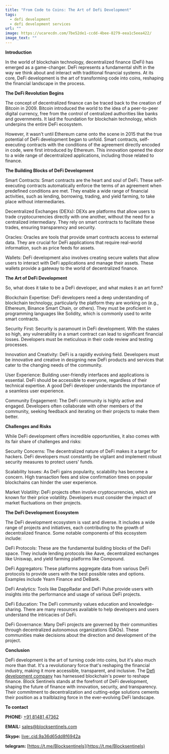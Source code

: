 ```yaml
---
title: "From Code to Coins: The Art of Defi Development"
tags:
  - defi development
  - defi development services
url: ""
image: https://ucarecdn.com/7be52de1-ccdd-4bee-8279-eea1c5eea422/
image_text: ""
---
```


**Introduction**

In the world of blockchain technology, decentralized finance (DeFi) has emerged as a game-changer. DeFi represents a fundamental shift in the way we think about and interact with traditional financial systems. At its core, DeFi development is the art of transforming code into coins, reshaping the financial landscape in the process.

**The DeFi Revolution Begins**

The concept of decentralized finance can be traced back to the creation of Bitcoin in 2009. Bitcoin introduced the world to the idea of a peer-to-peer digital currency, free from the control of centralized authorities like banks and governments. It laid the foundation for blockchain technology, which underpins the entire DeFi ecosystem.

However, it wasn't until Ethereum came onto the scene in 2015 that the true potential of DeFi development began to unfold. Smart contracts, self-executing contracts with the conditions of the agreement directly encoded in code, were first introduced by Ethereum. This innovation opened the door to a wide range of decentralized applications, including those related to finance.

**The Building Blocks of DeFi Development**

Smart Contracts: Smart contracts are the heart and soul of DeFi. These self-executing contracts automatically enforce the terms of an agreement when predefined conditions are met. They enable a wide range of financial activities, such as lending, borrowing, trading, and yield farming, to take place without intermediaries.

Decentralized Exchanges (DEXs): DEXs are platforms that allow users to trade cryptocurrencies directly with one another, without the need for a centralized intermediary. They rely on smart contracts to facilitate these trades, ensuring transparency and security.

Oracles: Oracles are tools that provide smart contracts access to external data. They are crucial for DeFi applications that require real-world information, such as price feeds for assets.

Wallets: DeFi development also involves creating secure wallets that allow users to interact with DeFi applications and manage their assets. These wallets provide a gateway to the world of decentralized finance.

**The Art of DeFi Development**

So, what does it take to be a DeFi developer, and what makes it an art form?

Blockchain Expertise: DeFi developers need a deep understanding of blockchain technology, particularly the platform they are working on (e.g., Ethereum, Binance Smart Chain, or others). They must be proficient in programming languages like Solidity, which is commonly used to write smart contracts.

Security First: Security is paramount in DeFi development. With the stakes so high, any vulnerability in a smart contract can lead to significant financial losses. Developers must be meticulous in their code review and testing processes.

Innovation and Creativity: DeFi is a rapidly evolving field. Developers must be innovative and creative in designing new DeFi products and services that cater to the changing needs of the community.

User Experience: Building user-friendly interfaces and applications is essential. DeFi should be accessible to everyone, regardless of their technical expertise. A good DeFi developer understands the importance of a seamless user experience.

Community Engagement: The DeFi community is highly active and engaged. Developers often collaborate with other members of the community, seeking feedback and iterating on their projects to make them better.

**Challenges and Risks**

While DeFi development offers incredible opportunities, it also comes with its fair share of challenges and risks:

Security Concerns: The decentralized nature of DeFi makes it a target for hackers. DeFi developers must constantly be vigilant and implement robust security measures to protect users' funds.

Scalability Issues: As DeFi gains popularity, scalability has become a concern. High transaction fees and slow confirmation times on popular blockchains can hinder the user experience.

Market Volatility: DeFi projects often involve cryptocurrencies, which are known for their price volatility. Developers must consider the impact of market fluctuations on their projects.

**The DeFi Development Ecosystem**

The DeFi development ecosystem is vast and diverse. It includes a wide range of projects and initiatives, each contributing to the growth of decentralized finance. Some notable components of this ecosystem include:

DeFi Protocols: These are the fundamental building blocks of the DeFi space. They include lending protocols like Aave, decentralized exchanges like Uniswap, and yield farming platforms like Compound.

DeFi Aggregators: These platforms aggregate data from various DeFi protocols to provide users with the best possible rates and options. Examples include Yearn Finance and DeBank.

DeFi Analytics: Tools like DappRadar and DeFi Pulse provide users with insights into the performance and usage of various DeFi projects.

DeFi Education: The DeFi community values education and knowledge-sharing. There are many resources available to help developers and users understand the intricacies of DeFi.

DeFi Governance: Many DeFi projects are governed by their communities through decentralized autonomous organizations (DAOs). These communities make decisions about the direction and development of the project.

**Conclusion**

DeFi development is the art of turning code into coins, but it's also much more than that. It's a revolutionary force that's reshaping the financial industry, making it more accessible, transparent, and inclusive. The [Defi development company](https://blocksentinels.com/defi-development-company) has harnessed blockchain's power to reshape finance. Block Sentinels stands at the forefront of DeFi development, shaping the future of finance with innovation, security, and transparency. Their commitment to decentralization and cutting-edge solutions cements their position as a trailblazing force in the ever-evolving DeFi landscape.

**To contact**

**PHONE:** [+91 81481 47362](https://api.whatsapp.com/send/?phone=8148147362&text&type=phone_number&app_absent=0)

**EMAIL:** [sales@blocksentinels.com](mailto:sales@blocksentinels.com)

**Skype:** [live:.cid.9a36d65dd8f6942a](https://join.skype.com/invite/ycHpdMtbAMby)

**telegram:** [https://t.me/Blocksentinels](https://t.me/Blocksentinels)
